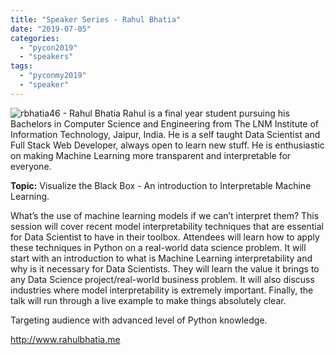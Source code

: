 ```yaml
---
title: "Speaker Series - Rahul Bhatia"
date: "2019-07-05"
categories: 
  - "pycon2019"
  - "speakers"
tags: 
  - "pyconmy2019"
  - "speaker"
---
```


![rbhatia46 - Rahul Bhatia](images/rbhatia46-rahul-bhatia.jpg) Rahul is a final year student pursuing his Bachelors in Computer Science and Engineering from The LNM Institute of Information Technology, Jaipur, India. He is a self taught Data Scientist and Full Stack Web Developer, always open to learn new stuff. He is enthusiastic on making Machine Learning more transparent and interpretable for everyone.

**Topic:** Visualize the Black Box - An introduction to Interpretable Machine Learning.

What’s the use of machine learning models if we can’t interpret them? This session will cover recent model interpretability techniques that are essential for Data Scientist to have in their toolbox. Attendees will learn how to apply these techniques in Python on a real-world data science problem. It will start with an introduction to what is Machine Learning interpretability and why is it necessary for Data Scientists. They will learn the value it brings to any Data Science project/real-world business problem. It will also discuss industries where model interpretability is extremely important. Finally, the talk will run through a live example to make things absolutely clear.

Targeting audience with advanced level of Python knowledge.

http://www.rahulbhatia.me
